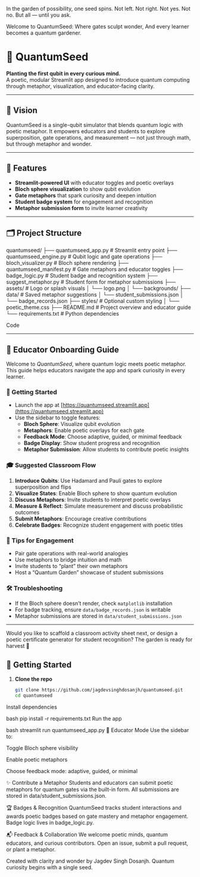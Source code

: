 In the garden of possibility, one seed spins.
Not left. Not right. Not yes. Not no.
But all — until you ask.

Welcome to QuantumSeed:
Where gates sculpt wonder,
And every learner becomes a quantum gardener.

# 🌱 QuantumSeed

**Planting the first qubit in every curious mind.**  
A poetic, modular Streamlit app designed to introduce quantum computing through metaphor, visualization, and educator-facing clarity.

---

## 🌌 Vision

QuantumSeed is a single-qubit simulator that blends quantum logic with poetic metaphor. It empowers educators and students to explore superposition, gate operations, and measurement — not just through math, but through metaphor and wonder.

---

## 🧠 Features

- **Streamlit-powered UI** with educator toggles and poetic overlays
- **Bloch sphere visualization** to show qubit evolution
- **Gate metaphors** that spark curiosity and deepen intuition
- **Student badge system** for engagement and recognition
- **Metaphor submission form** to invite learner creativity

---

## 🗂️ Project Structure

quantumseed/ ├── quantumseed_app.py # Streamlit entry point ├── quantumseed_engine.py # Qubit logic and gate operations ├── bloch_visualizer.py # Bloch sphere rendering ├── quantumseed_manifest.py # Gate metaphors and educator toggles ├── badge_logic.py # Student badge and recognition system ├── suggest_metaphor.py # Student form for metaphor submissions ├── assets/ # Logo or splash visuals │ └── logo.png │ └── backgrounds/ ├── data/ # Saved metaphor suggestions │ └── student_submissions.json │ └── badge_records.json ├── styles/ # Optional custom styling │ └── poetic_theme.css ├── README.md # Project overview and educator guide └── requirements.txt # Python dependencies

Code

---
## 🧭 Educator Onboarding Guide

Welcome to *QuantumSeed*, where quantum logic meets poetic metaphor. This guide helps educators navigate the app and spark curiosity in every learner.

### 🌱 Getting Started

- Launch the app at [https://quantumseed.streamlit.app](https://quantumseed.streamlit.app)
- Use the sidebar to toggle features:
  - **Bloch Sphere**: Visualize qubit evolution
  - **Metaphors**: Enable poetic overlays for each gate
  - **Feedback Mode**: Choose adaptive, guided, or minimal feedback
  - **Badge Display**: Show student progress and recognition
  - **Metaphor Submission**: Allow students to contribute poetic insights

### 🎓 Suggested Classroom Flow

1. **Introduce Qubits**: Use Hadamard and Pauli gates to explore superposition and flips
2. **Visualize States**: Enable Bloch sphere to show quantum evolution
3. **Discuss Metaphors**: Invite students to interpret poetic overlays
4. **Measure & Reflect**: Simulate measurement and discuss probabilistic outcomes
5. **Submit Metaphors**: Encourage creative contributions
6. **Celebrate Badges**: Recognize student engagement with poetic titles

### 🧠 Tips for Engagement

- Pair gate operations with real-world analogies
- Use metaphors to bridge intuition and math
- Invite students to “plant” their own metaphors
- Host a “Quantum Garden” showcase of student submissions

### 🛠️ Troubleshooting

- If the Bloch sphere doesn’t render, check `matplotlib` installation
- For badge tracking, ensure `data/badge_records.json` is writable
- Metaphor submissions are stored in `data/student_submissions.json`

---

Would you like to scaffold a classroom activity sheet next, or design a poetic certificate generator for student recognition? The garden is ready for harvest 🌸

## 🚀 Getting Started

1. **Clone the repo**  
   ```bash
   git clone https://github.com/jagdevsinghdosanjh/quantumseed.git
   cd quantumseed
Install dependencies

bash
pip install -r requirements.txt
Run the app

bash
streamlit run quantumseed_app.py
🌱 Educator Mode
Use the sidebar to:

Toggle Bloch sphere visibility

Enable poetic metaphors

Choose feedback mode: adaptive, guided, or minimal

✨ Contribute a Metaphor
Students and educators can submit poetic metaphors for quantum gates via the built-in form. All submissions are stored in data/student_submissions.json.

🏆 Badges & Recognition
QuantumSeed tracks student interactions and awards poetic badges based on gate mastery and metaphor engagement. Badge logic lives in badge_logic.py.

📬 Feedback & Collaboration
We welcome poetic minds, quantum educators, and curious contributors. Open an issue, submit a pull request, or plant a metaphor.

Created with clarity and wonder by Jagdev Singh Dosanjh. Quantum curiosity begins with a single seed.